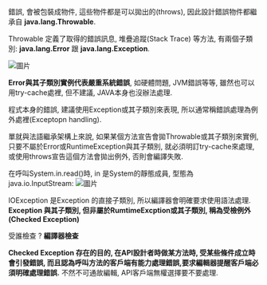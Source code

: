 

錯誤, 會被包裝成物件, 這些物件都是可以拋出的(throws),
因此設計錯誤物件都繼承自 **java.lang.Throwable**.

Throwable 定義了取得的錯誤訊息, 堆疊追蹤(Stack Trace) 等方法,
有兩個子類別: **java.lang.Error** 跟 **java.lang.Exception**.

![圖片](https://user-images.githubusercontent.com/118010660/210779529-416baffb-bc02-494c-83b2-ac3a16a11d14.png)

**Error與其子類別實例代表嚴重系統錯誤**, 如硬體問題, JVM錯誤等等, 雖然也可以用try-cache處裡, 但不建議, JAVA本身也沒辦法處理.

程式本身的錯誤, 建議使用Exception或其子類別來表現, 所以通常稱錯誤處理為例外處裡(Exceptopn handling).

單就與法語繼承架構上來說, 如果某個方法宣告會拋Throwable或其子類別來實例,
只要不屬於Error或RuntimeException與其子類別,
就必須明訂try-cache來處理, 或使用throws宣告這個方法會拋出例外, 否則會編譯失敗.

在呼叫System.in.read()時, in 是System的靜態成員, 型態為 java.io.InputStream:
![圖片](https://user-images.githubusercontent.com/118010660/210781639-4f30dd65-41c3-4144-965c-4945c01c4fe9.png)

IOException 是Exception 的直接子類別, 所以編譯器會明確要求使用語法處理.
**Exception 與其子類別, 但非屬於RumtimeExcption或其子類別, 稱為受檢例外(Checked Exception)**

受誰檢查 ? **編譯器檢查**

**Checked Exception 存在的目的, 在API設計者時做某方法時, 受某些條件成立時會引發錯誤,
而且認為呼叫方法的客戶端有能力處理錯誤,要求編輯器提醒客戶端必須明確處理錯誤.**
不然不可通故編輯, API客戶端無權選擇要不要處理.




